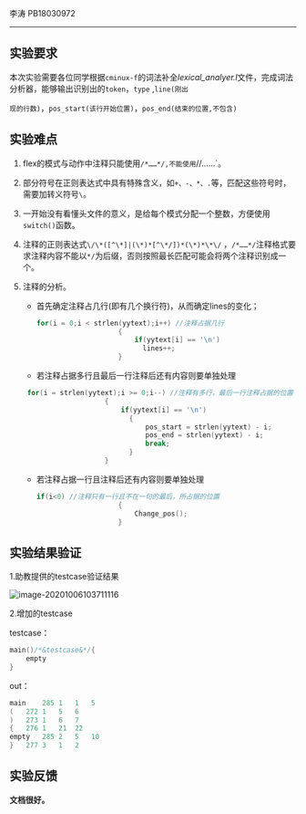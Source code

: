 李涛   PB18030972

---

## 实验要求

本次实验需要各位同学根据`cminux-f`的词法补全*lexical_analyer.l*文件，完成词法分析器，能够输出识别出的`token`，`type` ,`line(刚出`

`现的行数)`，`pos_start(该行开始位置)`，`pos_end(结束的位置,不包含)`

## 实验难点

1. flex的模式与动作中注释只能使用`/*……*/,不能使用`//……`。

2. 部分符号在正则表达式中具有特殊含义，如`+、-、*、.`等，匹配这些符号时，需要加转义符号`\`。

3. 一开始没有看懂头文件的意义，是给每个模式分配一个整数，方便使用`switch()`函数。

4. 注释的正则表达式`\/\*([^\*]|(\*)*[^\*/])*(\*)*\*\/` ，`/*……*/`注释格式要求注释内容不能以`*/`为后缀，否则按照最长匹配可能会将两个注释识别成一个。

5. 注释的分析。

   * 首先确定注释占几行(即有几个换行符)，从而确定lines的变化；

     ```c
     for(i = 0;i < strlen(yytext);i++) //注释占据几行
                         {
                             if(yytext[i] == '\n')
                               lines++;
                         }
     ```

     

   * 若注释占据多行且最后一行注释后还有内容则要单独处理       

   ```c
    for(i = strlen(yytext);i >= 0;i--) //注释有多行，最后一行注释占据的位置
                       {
                           if(yytext[i] == '\n')
                             {
                                 pos_start = strlen(yytext) - i;
                                 pos_end = strlen(yytext) - i;
                                 break;
                             }
                       }
   ```

   * 若注释占据一行且注释后还有内容则要单独处理      

     ```c
     if(i<0) //注释只有一行且不在一句的最后，所占据的位置
                         {
                             Change_pos();
                         }
     ```

     

## 实验结果验证

1.助教提供的testcase验证结果

![image-20201006103711116](/figs/pic.png)

2.增加的testcase

 testcase：

```c
main()/*&testcase&*/{
    empty
}
```

out：

```c
main	285	1	1	5
(	272	1	5	6
)	273	1	6	7
{	276	1	21	22
empty	285	2	5	10
}	277	3	1	2
```



##  实验反馈

**文档很好。**

